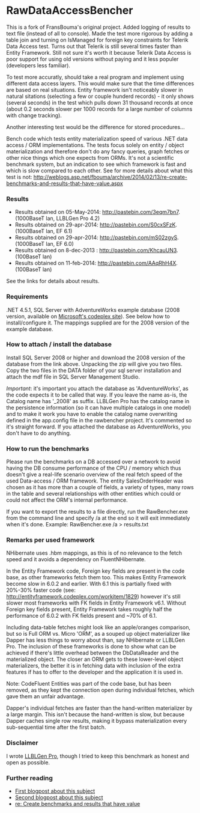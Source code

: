 RawDataAccessBencher
====================
This is a fork of FransBouma's original project.  Added logging of results to text file (instead of all to console).  Made the test more rigorous by adding a table join and turning on IsManaged for foreign key constraints for Telerik Data Access test.  Turns out that Telerik is still several times faster than Entity Framework.  Still not sure it's worth it because Telerik Data Access is poor support for using old versions without paying and it less populer (developers less familiar).

To test more accuratly, should take a real program and implement using different data access layers.  This would make sure that the time differences are based on real situations.  Entity framework isn't noticeably slower in natural sitations (selecting a few or couple hunderd records) - it only shows (several seconds) in the test which pulls down 31 thousand records at once (about 0.2 seconds slower per 1000 records for a large number of columns with change tracking).

Another interesting test would be the difference for stored procedures...

Bench code which tests entity materialization speed of various .NET data access / ORM implementations. The tests focus solely on entity / object materialization and therefore don't do any fancy queries, graph fetches or other nice things which one expects from ORMs. It's not a scientific benchmark system, but an indication to see which framework is fast and which is slow compared to each other. See for more details about what this test is not: http://weblogs.asp.net/fbouma/archive/2014/02/13/re-create-benchmarks-and-results-that-have-value.aspx

### Results ###

* Results obtained on 05-May-2014: http://pastebin.com/3eqm7bn7. (1000BaseT lan, LLBLGen Pro 4.2)
* Results obtained on 29-apr-2014: http://pastebin.com/S0cxSFzK. (1000BaseT lan, EF 6.1)
* Results obtained on 29-apr-2014: http://pastebin.com/mS02zgyS. (1000BaseT lan, EF 6.0)
* Results obtained on 8-dec-2013 : http://pastebin.com/KhcauUN3. (100BaseT lan)
* Results obtained on 11-feb-2014: http://pastebin.com/AAqRhH4X. (100BaseT lan)

See the links for details about results.

### Requirements ###

.NET 4.5.1, SQL Server with AdventureWorks example database (2008 version, available on [Microsoft's codeplex site](https://msftdbprodsamples.codeplex.com/releases/view/93587)). See below how to install/configure it. The mappings supplied are for the 2008 version of the example database. 

### How to attach / install the database ###

Install SQL Server 2008 or higher and download the 2008 version of the database from the link above. Unpacking the zip will give you two files. Copy the two files in the DATA folder of your sql server installation and attach the mdf file in SQL Server Management Studio. 

*Important*: it's important you attach the database as 'AdventureWorks', as the code expects it to be called that way. If you leave the name as-is, the Catalog name has '_2008' as suffix. LLBLGen Pro has the catalog name in the persistence information (so it can have multiple catalogs in one model) and to make it work you have to enable the catalog name overwriting defined in the app.config file in the rawbencher project. It's commented so it's straight forward. If you attached the database as AdventureWorks, you don't have to do anything.

### How to run the benchmarks ###

Please run the benchmarks on a DB accessed over a network to avoid having the DB consume performance of the CPU / memory which thus doesn't give a real-life scenario overview of the real fetch speed of the used Data-access / ORM framework. The entity SalesOrderHeader was chosen as it has more than a couple of fields, a variety of types, many rows in the table and several relationships with other entities which could or could not affect the ORM's internal performance. 

If you want to export the results to a file directly, run the RawBencher.exe from the command line and specify /a at the end so it will exit immediately when it's done. Example: RawBencher.exe /a > results.txt

### Remarks per used framework ###
NHibernate uses .hbm mappings, as this is of no relevance to the fetch speed and it avoids a dependency on FluentNHibernate.

In the Entity Framework code, Foreign key fields are present in the code base, as other frameworks fetch them too. This makes Entity Framework become slow in 6.0.2 and earlier. With 6.1 this is partially fixed with 20%-30% faster code (see: http://entityframework.codeplex.com/workitem/1829) however it's still slower most frameworks with FK fields in Entity Framework v6.1. Without Foreign key fields present, Entity Framework takes roughly half the performance of 6.0.2 with FK fields present and ~70% of 6.1. 

Including data-table fetches might look like an apple/oranges comparison, but so is Full ORM vs. Micro 'ORM', as a souped up object materializer like Dapper has less things to worry about than, say NHibernate or LLBLGen Pro. The inclusion of these frameworks is done to show what can be achieved if there's little overhead between the DbDataReader and the materialized object. The closer an ORM gets to these lower-level object materializers, the better it is in fetching data with inclusion of the extra features if has to offer to the developer and the application it is used in. 

Note: CodeFluent Entities was part of the code base, but has been removed, as they kept the connection open during individual fetches, which gave them an unfair advantage. 

Dapper's individual fetches are faster than the hand-written materializer by a large margin. This isn't because the hand-written is slow, but because Dapper caches single row results, making it bypass materialization every sub-sequential time after the first batch. 

### Disclaimer ###
I wrote [LLBLGen Pro](http://www.llblgen.com/), though I tried to keep this benchmark as honest and open as possible.

### Further reading ###

* [First blogpost about this subject](http://weblogs.asp.net/fbouma/archive/2013/12/09/fetch-performance-of-various-net-orm-data-access-frameworks.aspx)
* [Second blogpost about this subject](http://weblogs.asp.net/fbouma/archive/2014/02/11/fetch-performance-of-various-net-orm-data-access-frameworks-part-2.aspx)
* [re: Create benchmarks and results that have value](http://weblogs.asp.net/fbouma/archive/2014/02/13/re-create-benchmarks-and-results-that-have-value.aspx)
